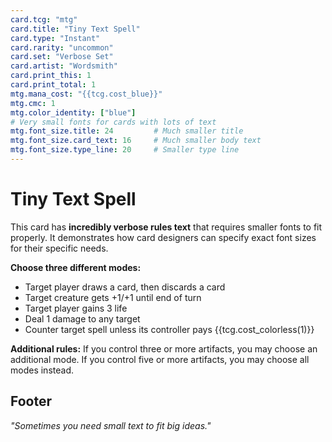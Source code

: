 ```yaml
---
card.tcg: "mtg"
card.title: "Tiny Text Spell"
card.type: "Instant"
card.rarity: "uncommon"
card.set: "Verbose Set"
card.artist: "Wordsmith"
card.print_this: 1
card.print_total: 1
mtg.mana_cost: "{{tcg.cost_blue}}"
mtg.cmc: 1
mtg.color_identity: ["blue"]
# Very small fonts for cards with lots of text
mtg.font_size.title: 24         # Much smaller title
mtg.font_size.card_text: 16     # Much smaller body text
mtg.font_size.type_line: 20     # Smaller type line
---
```


# Tiny Text Spell

This card has **incredibly verbose rules text** that requires smaller fonts to fit properly. It demonstrates how card designers can specify exact font sizes for their specific needs.

**Choose three different modes:**

* Target player draws a card, then discards a card
* Target creature gets +1/+1 until end of turn
* Target player gains 3 life
* Deal 1 damage to any target
* Counter target spell unless its controller pays {{tcg.cost_colorless(1)}}

**Additional rules:** If you control three or more artifacts, you may choose an additional mode. If you control five or more artifacts, you may choose all modes instead.

## Footer

*"Sometimes you need small text to fit big ideas."*